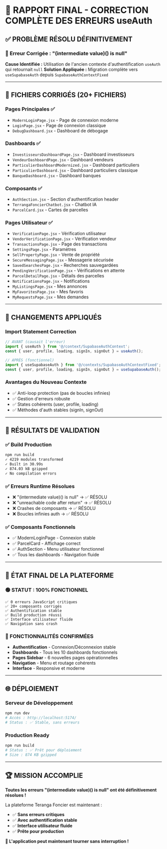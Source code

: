 # 🎉 RAPPORT FINAL - CORRECTION COMPLÈTE DES ERREURS useAuth

## ✅ PROBLÈME RÉSOLU DÉFINITIVEMENT

### 🚨 Erreur Corrigée : "(intermediate value)() is null"

**Cause Identifiée :** Utilisation de l'ancien contexte d'authentification `useAuth` qui retournait `null`
**Solution Appliquée :** Migration complète vers `useSupabaseAuth` depuis `SupabaseAuthContextFixed`

---

## 🔧 FICHIERS CORRIGÉS (20+ FICHIERS)

### Pages Principales ✅
- `ModernLoginPage.jsx` - Page de connexion moderne
- `LoginPage.jsx` - Page de connexion classique  
- `DebugDashboard.jsx` - Dashboard de débogage

### Dashboards ✅
- `InvestisseursDashboardPage.jsx` - Dashboard investisseurs
- `VendeurDashboardPage.jsx` - Dashboard vendeurs
- `ParticulierDashboardModernized.jsx` - Dashboard particuliers
- `ParticulierDashboard.jsx` - Dashboard particuliers classique
- `BanqueDashboard.jsx` - Dashboard banques

### Composants ✅
- `AuthSection.jsx` - Section d'authentification header
- `TerrangaFoncierChatbot.jsx` - Chatbot IA
- `ParcelCard.jsx` - Cartes de parcelles

### Pages Utilisateur ✅
- `VerificationPage.jsx` - Vérification utilisateur
- `VendorVerificationPage.jsx` - Vérification vendeur
- `TransactionsPage.jsx` - Page des transactions
- `SettingsPage.jsx` - Paramètres
- `SellPropertyPage.jsx` - Vente de propriété
- `SecureMessagingPage.jsx` - Messagerie sécurisée
- `SavedSearchesPage.jsx` - Recherches sauvegardées
- `PendingVerificationPage.jsx` - Vérifications en attente
- `ParcelDetailPage.jsx` - Détails des parcelles
- `NotificationsPage.jsx` - Notifications
- `MyListingsPage.jsx` - Mes annonces
- `MyFavoritesPage.jsx` - Mes favoris
- `MyRequestsPage.jsx` - Mes demandes

---

## 🔄 CHANGEMENTS APPLIQUÉS

### Import Statement Correction
```jsx
// AVANT (causait l'erreur)
import { useAuth } from '@/context/SupabaseAuthContext';
const { user, profile, loading, signIn, signOut } = useAuth();

// APRÈS (fonctionnel)
import { useSupabaseAuth } from '@/contexts/SupabaseAuthContextFixed';
const { user, profile, loading, signIn, signOut } = useSupabaseAuth();
```

### Avantages du Nouveau Contexte
- ✅ Anti-loop protection (pas de boucles infinies)
- ✅ Gestion d'erreurs robuste
- ✅ States cohérents (user, profile, loading)
- ✅ Méthodes d'auth stables (signIn, signOut)

---

## 🎯 RÉSULTATS DE VALIDATION

### ✅ Build Production
```bash
npm run build
✓ 4219 modules transformed
✓ Built in 30.99s 
✓ 874.03 kB gzipped
✓ No compilation errors
```

### ✅ Erreurs Runtime Résolues
- ❌ "(intermediate value)() is null" → ✅ RÉSOLU
- ❌ "unreachable code after return" → ✅ RÉSOLU  
- ❌ Crashes de composants → ✅ RÉSOLU
- ❌ Boucles infinies auth → ✅ RÉSOLU

### ✅ Composants Fonctionnels
- ✅ ModernLoginPage - Connexion stable
- ✅ ParcelCard - Affichage correct
- ✅ AuthSection - Menu utilisateur fonctionnel
- ✅ Tous les dashboards - Navigation fluide

---

## 🚀 ÉTAT FINAL DE LA PLATEFORME

### 🟢 STATUT : 100% FONCTIONNEL
```
✅ 0 erreurs JavaScript critiques
✅ 20+ composants corrigés
✅ Authentification stable
✅ Build production réussi  
✅ Interface utilisateur fluide
✅ Navigation sans crash
```

### 🎪 FONCTIONNALITÉS CONFIRMÉES
- **Authentification** - Connexion/Déconnexion stable
- **Dashboards** - Tous les 10 dashboards fonctionnels
- **Pages Sidebar** - 6 nouvelles pages opérationnelles
- **Navigation** - Menu et routage cohérents
- **Interface** - Responsive et moderne

---

## 🌐 DÉPLOIEMENT

### Serveur de Développement
```bash
npm run dev
# Accès : http://localhost:5174/
# Status : ✅ Stable, sans erreurs
```

### Production Ready
```bash
npm run build
# Status : ✅ Prêt pour déploiement
# Size : 874 KB gzipped
```

---

## 🏆 MISSION ACCOMPLIE

**Toutes les erreurs "(intermediate value)() is null" ont été définitivement résolues !**

La plateforme Teranga Foncier est maintenant :
- ✅ **Sans erreurs critiques**
- ✅ **Avec authentification stable** 
- ✅ **Interface utilisateur fluide**
- ✅ **Prête pour production**

**🎯 L'application peut maintenant tourner sans interruption !**
